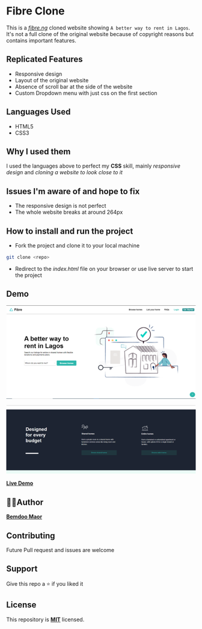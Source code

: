 # Fibre Clone

This is a _[fibre.ng](https://fibre.ng)_ cloned website showing
`A better way to rent in Lagos`. It's not a full clone of the original website
because of copyright reasons but contains important features.

## Replicated Features

-   Responsive design
-   Layout of the original website
-   Absence of scroll bar at the side of the website
-   Custom Dropdown menu with just css on the first section

## Languages Used

-   HTML5
-   CSS3

## Why I used them

I used the languages above to perfect my **CSS** skill, mainly _responsive
design_ and _cloning a website to look close to it_

## Issues I'm aware of and hope to fix

-   The responsive design is not perfect
-   The whole website breaks at around 264px

## How to install and run the project

-   Fork the project and clone it to your local machine

```bash
git clone <repo>
```

-   Redirect to the _index.html_ file on your browser or use live server to
    start the project

## Demo

![First Section](Img/sec1.png)

![Designed For Every Budget Section](Img/DesignedForEveryBudgetSec.png)

**[Live Demo](https://bemdoom-fibre-clone.vercel.app)**

## 👨‍💻Author

**[Bemdoo Maor](https://github.com/MaorBemdoo)**

## Contributing

Future Pull request and issues are welcome

## Support

Give this repo a ⭐ if you liked it

## License

This repository is **[MIT](LICENSE)** licensed.
